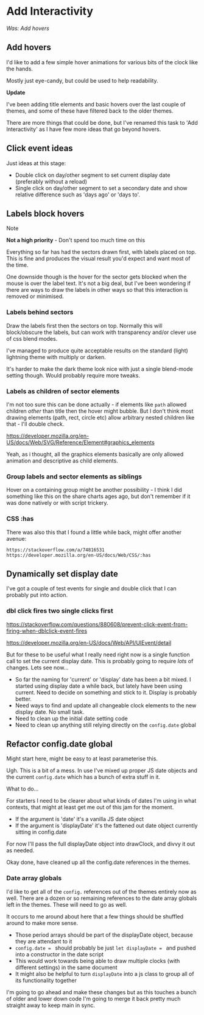 Add Interactivity
=================

*Was: Add hovers*


Add hovers
----------

I'd like to add a few simple hover animations for various bits of the clock like the hands.

Mostly just eye-candy, but could be used to help readability.


**Update**

I've been adding title elements and basic hovers over the last couple of themes, and some of these have filtered back to the older themes.

There are more things that could be done, but I've renamed this task to 'Add Interactivity' as I have few more ideas that go beyond hovers.


Click event ideas
-----------------

Just ideas at this stage:
* Double click on day/other segment to set current display date (preferably without a reload)
* Single click on day/other segment to set a secondary date and show relative difference such as 'days ago' or 'days to'.





Labels block hovers
-------------------

> [!NOTE]
> **Not a high priority** - Don't spend too much time on this

Everything so far has had the sectors drawn first, with labels placed on top.
This is fine and produces the visual result you'd expect and want most of the time.

One downside though is the hover for the sector gets blocked when the mouse is over the label text.
It's not a big deal, but I've been wondering if there are ways to draw the labels in other ways so that this interaction is removed or minimised.

### Labels behind sectors

Draw the labels first then the sectors on top.
Normally this will block/obscure the labels, but can work with transparency and/or clever use of css blend modes.

I've managed to produce quite acceptable results on the standard (light) lightning theme with multiply or darken.

It's harder to make the dark theme look nice with just a single blend-mode setting though.
Would probably require more tweaks.

### Labels as children of sector elements

I'm not too sure this can be done actually - if elements like `path` allowed children *other* than title then the hover might bubble.
But I don't think most drawing elements (path, rect, circle etc) allow arbitrary nested children like that - I'll double check.

https://developer.mozilla.org/en-US/docs/Web/SVG/Reference/Element#graphics_elements

Yeah, as i thought, all the graphics elements basically are only allowed animation and descriptive as child elements.


### Group labels and sector elements as siblings

Hover on a containing group might be another possibility - I think I did something like this on the share charts ages ago, but don't remember if it was done natively or with script trickery.


### CSS :has

There was also this that I found a little while back, might offer another avenue:

	https://stackoverflow.com/a/74816531
	https://developer.mozilla.org/en-US/docs/Web/CSS/:has




Dynamically set display date
----------------------------

I've got a couple of test events for single and double click that I can probably put into action.

### dbl click fires two single clicks first

https://stackoverflow.com/questions/880608/prevent-click-event-from-firing-when-dblclick-event-fires

https://developer.mozilla.org/en-US/docs/Web/API/UIEvent/detail



But for these to be useful what I really need right now is a single function call to set the current display date.
This is probably going to require *lots* of changes.
Lets see now...

* So far the naming for 'current' or 'display' date has been a bit mixed. I started using display date a while back, but lately have been using current. Need to decide on something and stick to it. Display is probably better.
* Need ways to find and update all changeable clock elements to the new display date. No small task.
* Need to clean up the initial date setting code
* Need to clean up anything still relying directly on the `config.date` global


Refactor config.date global
---------------------------

Might start here, might be easy to at least parameterise this.

Ugh. This is a bit of a mess.
In use I've mixed up proper JS date objects and the current `config.date` which has a bunch of extra stuff in it.

What to do...

For starters I need to be clearer about what kinds of dates I'm using in what contexts, that might at least get me out of this jam for the moment.

* If the argument is 'date' it's a vanilla JS date object
* If the argument is 'displayDate' it's the fattened out date object currently sitting in config.date

For now I'll pass the full displayDate object into drawClock, and divvy it out as needed.

Okay done, have cleaned up all the config.date references in the themes.


### Date array globals

I'd like to get all of the `config.` references out of the themes entirely now as well.
There are a dozen or so remaining references to the date array globals left in the themes.
These will need to go as well.

It occurs to me around about here that a few things should be shuffled around to make more sense.

* Those period arrays should be part of the displayDate object, because they are attendant to it
* `config.date = ` should probably be just  `let displayDate = ` and pushed into a constructor in the date script
* This would work towards being able to draw multiple clocks (with different settings) in the same document
* It might also be helpful to turn `displayDate` into a js class to group all of its functionality together

I'm going to go ahead and make these changes but as this touches a bunch of older and lower down code I'm going to merge it back pretty much straight away to keep main in sync.




